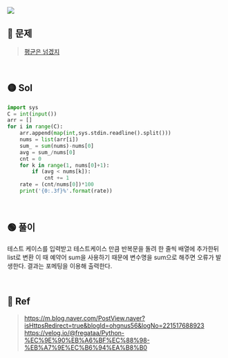![](https://images.velog.io/images/chestnut1044/post/5dc7dc30-efc5-45d1-bbdb-776e1f7f34d2/image.png)

## 🔴 문제
> [평균은 넘겠지](https://www.acmicpc.net/problem/4344)

<br/>

## 🟡 Sol
```python
import sys
C = int(input())
arr = []
for i in range(C):
    arr.append(map(int,sys.stdin.readline().split()))
    nums = list(arr[i])
    sum_ = sum(nums)-nums[0]
    avg = sum_/nums[0]
    cnt = 0
    for k in range(1, nums[0]+1):
        if (avg < nums[k]):
            cnt += 1
    rate = (cnt/nums[0])*100
    print('{0:.3f}%'.format(rate))
```
<br/>

## 🟢 풀이
테스트 케이스를 입력받고 테스트케이스 만큼 반복문을 돌려 한 줄씩 배열에 추가한뒤 list로 변환
이 때 예약어 sum을 사용하기 때문에 변수명을 sum으로 해주면 오류가 발생한다.
결과는 포메팅을 이용해 출력한다.

<br/>

## 🔵 Ref
> https://m.blog.naver.com/PostView.naver?isHttpsRedirect=true&blogId=ohgnus56&logNo=221517688923
https://velog.io/@fregataa/Python-%EC%9E%90%EB%A6%BF%EC%88%98-%EB%A7%9E%EC%B6%94%EA%B8%B0